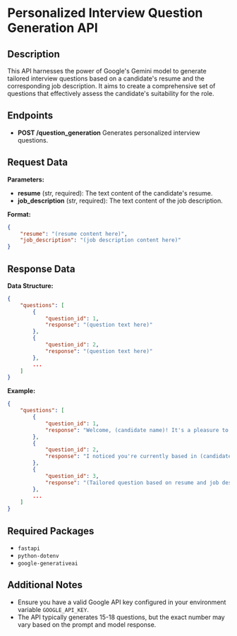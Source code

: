 
# Personalized Interview Question Generation API

## Description

This API harnesses the power of Google's Gemini model to generate tailored interview questions based on a candidate's resume and the corresponding job description. It aims to create a comprehensive set of questions that effectively assess the candidate's suitability for the role.

## Endpoints

* **POST /question_generation**
    Generates personalized interview questions.

## Request Data

**Parameters:**

- **resume** (str, required): The text content of the candidate's resume.
- **job_description** (str, required): The text content of the job description.

**Format:**

```json
{
    "resume": "(resume content here)",
    "job_description": "(job description content here)"
}
```

## Response Data

**Data Structure:**

```json
{
    "questions": [
        {
            "question_id": 1,
            "response": "(question text here)"
        },
        {
            "question_id": 2,
            "response": "(question text here)"
        },
        ...
    ]
}
```

**Example:**

```json
{
    "questions": [
        {
            "question_id": 1,
            "response": "Welcome, (candidate name)! It's a pleasure to meet you. To start, can you briefly share a bit about your professional journey and what led you to this opportunity?"
        },
        {
            "question_id": 2,
            "response": "I noticed you're currently based in (candidate's location). Are you comfortable with the job location in (job location)?"
        },
        {
            "question_id": 3, 
            "response": "(Tailored question based on resume and job description)"
        },
        ...
    ]
}
```

## Required Packages

* `fastapi`
* `python-dotenv`
* `google-generativeai`

## Additional Notes

* Ensure you have a valid Google API key configured in your environment variable `GOOGLE_API_KEY`.
* The API typically generates 15-18 questions, but the exact number may vary based on the prompt and model response.



